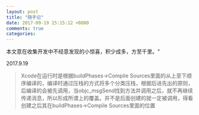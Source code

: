 ```yaml
---
layout: post
title: "随手记"
date: 2017-09-19 15:15:12 +0800
comments: true
categories: 
---
```


本文意在收集开发中不经意发现的小惊喜，积少成多，方至千里。<!--more-->"

2017.9.19
>Xcode在运行时是根据buildPhases->Compile Sources里面的从上至下顺序编译的，编译时通过压栈的方式将多个分类压栈，根据后进先出的原则，后编译的会被先调用，当objc_msgSend找到方法并调用之后，就不再继续传递消息，所以形成所谓上的覆盖。并不是后面创建的就一定被调用，得看创建之后其在buildPhases->Compile Sources里面的位置
